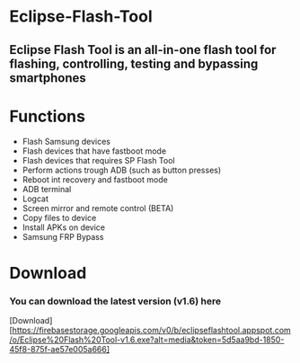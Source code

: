 # Eclipse-Flash-Tool
## Eclipse Flash Tool is an all-in-one flash tool for flashing, controlling, testing and bypassing smartphones


# Functions

- Flash Samsung devices
- Flash devices that have fastboot mode
- Flash devices that requires SP Flash Tool
- Perform actions trough ADB (such as button presses)
- Reboot int recovery and fastboot mode
- ADB terminal
- Logcat
- Screen mirror and remote control (BETA)
- Copy files to device
- Install APKs on device
- Samsung FRP Bypass

# Download
### You can download the latest version (v1.6) here

[Download][https://firebasestorage.googleapis.com/v0/b/eclipseflashtool.appspot.com/o/Eclipse%20Flash%20Tool-v1.6.exe?alt=media&token=5d5aa9bd-1850-45f8-875f-ae57e005a666]
